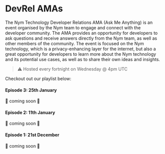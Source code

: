 # DevRel AMAs

The Nym Technology Developer Relations AMA (Ask Me Anything) is an event organised by the Nym team to engage and connect with the developer community. The AMA provides an opportunity for developers to ask questions and receive answers directly from the Nym team, as well as other members of the community. The event is focused on the Nym technology, which is a privacy-enhancing layer for the internet, but also a great opportunity for developers to learn more about the Nym technology and its potential use cases, as well as to share their own ideas and insights.

> ⚠️ Hosted every fortnight on Wednesday @ 4pm UTC

Checkout out our playlist below:




#### Episode 3: 25th January 

🚧 coming soon 🚧

#### Episode 2: 11th January 

🚧 coming soon 🚧

#### Episode 1: 21st December 

🚧 coming soon 🚧

